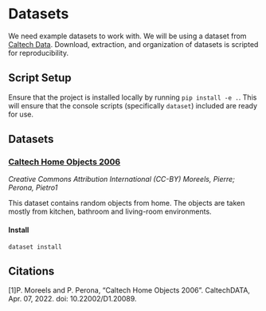 # Datasets

We need example datasets to work with. We will be using a dataset from [Caltech Data](https://data.caltech.edu/). Download, extraction, and organization of datasets is scripted for reproducibility.

## Script Setup

Ensure that the project is installed locally by running `pip install -e .`. This will ensure that the console scripts (specifically `dataset`) included are ready for use.

## Datasets

### [Caltech Home Objects 2006](https://data.caltech.edu/records/bckkv-8my10)

_Creative Commons Attribution International (CC-BY) Moreels, Pierre; Perona, Pietro1_

This dataset contains random objects from home. The objects are taken mostly from kitchen, bathroom and living-room environments.

#### Install

`dataset install `

## Citations

[1]P. Moreels and P. Perona, “Caltech Home Objects 2006”. CaltechDATA, Apr. 07, 2022. doi: 10.22002/D1.20089.

